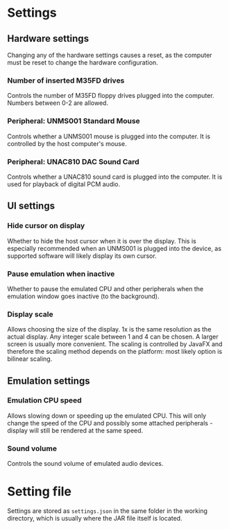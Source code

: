 
# Settings

## Hardware settings
Changing any of the hardware settings causes a reset, as the computer must be reset to change the hardware configuration.

### Number of inserted M35FD drives
Controls the number of M35FD floppy drives plugged into the computer. Numbers between 0-2 are allowed.

### Peripheral: UNMS001 Standard Mouse
Controls whether a UNMS001 mouse is plugged into the computer. It is controlled by the host computer's mouse.

### Peripheral: UNAC810 DAC Sound Card
Controls whether a UNAC810 sound card is plugged into the computer. It is used for playback of digital PCM audio.

## UI settings

### Hide cursor on display
Whether to hide the host cursor when it is over the display. This is especially recommended when an UNMS001 is plugged into the device, as supported software will likely display its own cursor.

### Pause emulation when inactive
Whether to pause the emulated CPU and other peripherals when the emulation window goes inactive (to the background).

### Display scale
Allows choosing the size of the display. 1x is the same resolution as the actual display. Any integer scale between 1 and 4 can be chosen. A larger screen is usually more convenient. The scaling is controlled by JavaFX and therefore the scaling method depends on the platform: most likely option is bilinear scaling.

## Emulation settings

### Emulation CPU speed
Allows slowing down or speeding up the emulated CPU. This will only change the speed of the CPU and possibly some attached peripherals - display will still be rendered at the same speed.

### Sound volume
Controls the sound volume of emulated audio devices.

# Setting file
Settings are stored as `settings.json` in the same folder in the working directory, which is usually where the JAR file itself is located.
